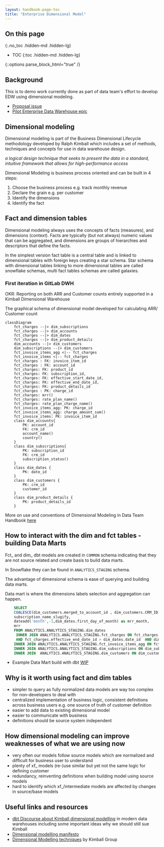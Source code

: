 ```yaml
---
layout: handbook-page-toc
title: "Enterprise Dimensional Model"
---
```


## On this page
{:.no_toc .hidden-md .hidden-lg}

- TOC
{:toc .hidden-md .hidden-lg}

{::options parse_block_html="true" /}

## Background

This is to demo work currently done as part of data team's effort to develop EDW using dimensional modeling.

- [Proposal issue](https://gitlab.com/gitlab-data/managers/-/merge_requests/1)
- [Pilot Enterprise Data Warehouse epic](https://gitlab.com/groups/gitlab-data/-/epics/76)

## Dimensional modeling

Dimensional modeling is part of the Business Dimensional Lifecycle methodology developed by Ralph Kimball which includes a set of methods, techniques and concepts for use in data warehouse design.

_a logical design technique that seeks to present the data in a standard, intuitive framework that allows for high-performance access_

Dimensional Modeling is business process oriented and can be built in 4 steps:

1. Choose the business process e.g. track monthly revenue
1. Declare the grain e.g. per customer
1. Identify the dimensions
1. Identify the fact

## Fact and dimension tables

Dimensional modeling always uses the concepts of facts (measures), and dimensions (context).
Facts are typically (but not always) numeric values that can be aggregated, and dimensions are groups of hierarchies and descriptors that define the facts.

In the simplest version fact table is a central table and is linked to dimensional tables with foreign keys creating a star schema.
Star schema with dimensional tables linking to more dimensional tables are called snowflake schemas, multi fact tables schemas are called galaxies.

### First iteration in GitLab DWH

OKR: Reporting on both ARR and Customer counts entirely supported in a Kimball Dimensional Warehouse

The graphical schema of dimensional model developed for calculating  ARR/ Customer count

```mermaid
classDiagram
    fct_charges --|> dim_subscriptions
    fct_charges --|> dim_accounts
    fct_charges --|> dim_dates
    fct_charges --|> dim_product_details
    dim_accounts --|> dim_customers
    dim_subscriptions --|> dim_customers
    fct_invoice_items_agg <|-- fct_charges
    fct_invoice_items <|-- fct_charges
    fct_charges : FK: invoice_item_id
    fct_charges : FK: account_id
    fct_charges: FK: product_id
    fct_charges: FK: subscription_id,
    fct_charges: FK: effective_start_date_id,
    fct_charges: FK: effective_end_date_id,
    fct_charges: FK: product_details_id
    fct_charges : PK: charge_id
    fct_charges: mrr()
    fct_charges: rate_plan_name()
    fct_charges: rate_plan_charge_name()
    fct_invoice_items_agg: PK: charge_id
    fct_invoice_items_agg: charge_amount_sum()
    fct_invoice_items: PK: invoice_item_id
    class dim_accounts{
        PK: account_id
        FK: crm_id
        account_name()
        country()
    }
    class dim_subscriptions{
        PK: subscription_id
        FK: crm_id
        subscription_status()
    }
    class dim_dates {
        PK: date_id
    }
    class dim_customers {
        PK: crm_id
        customer_id
    }
    class dim_product_details {
        PK: product_details_id
    }
```

More on use and conventions of Dimensional Modeling in Data Team Handbook [here](/handbook/business-ops/data-team/dbt-guide/#dimensional)

## How to interact with the dim and fct tables -  building Data Marts

Fct_ and dim_ dbt models are created in `COMMON` schema indicating that they are not source related and create basis to build data marts.

In Snowflake they can be found in `ANALYTICS_STAGING` schema.

The advantage of dimensional schema is ease of querying and building data marts.

Data mart is where the dimensions labels selection and aggregation can happen.

```sql
    SELECT
    COALESCE(dim_customers.merged_to_account_id , dim_customers.CRM_ID) AS customer_id,
    subscription_name_slugify,
    dateadd('month',-1,dim_dates.first_day_of_month) as mrr_month,
    mrr
    FROM ANALYTICS.ANALYTICS_STAGING.dim_dates
     INNER JOIN ANALYTICS.ANALYTICS_STAGING.fct_charges ON fct_charges.effective_start_date_id <= dim_dates.date_id
     AND fct_charges.effective_end_date_id > dim_dates.date_id  AND dim_dates.day_of_month=1
    INNER JOIN ANALYTICS.ANALYTICS_STAGING.fct_invoice_items_agg ON fct_charges.charge_id = fct_invoice_items_agg.charge_id
    INNER JOIN ANALYTICS.ANALYTICS_STAGING.dim_subscriptions ON dim_subscriptions.SUBSCRIPTION_ID = fct_charges.subscription_id
    INNER JOIN  ANALYTICS.ANALYTICS_STAGING.dim_customers ON dim_customers.crm_id = dim_subscriptions.crm_id;

```

- Example Data Mart build with dbt [WIP](https://gitlab.com/gitlab-data/analytics/-/blob/b7375abfc6ab32eb6d9988df6ae5a98ebc7f72ba/transform/snowflake-dbt/models/marts/mrr/mrr_data_mart.sql)

## Why is it worth using fact and dim tables

- simpler to query as fully normalized data models are way too complex for non-developers to deal with
- centralized implementation of business logic, consistent definitions across business users e.g. one source of truth of customer definition
- easier to add data to existing dimensional model
- easier to communicate with business
- definitions should be source system independent

## How dimensional modeling can improve weaknesses of what we are using now

- very often our models follow source models which are normalized and difficult for business user to understand
- plenty of xf_ models (re-)use similar but yet not the same logic for defining customer
- redundancy, reinventing definitions when building model using source models
- hard to identify which xf_/intermediate models are affected by changes in source/base models

## Useful links and resources

- [dbt Discourse about Kimball dimensional modelling](https://discourse.getdbt.com/t/is-kimball-dimensional-modeling-still-relevant-in-a-modern-data-warehouse/225/6) in modern data warehouses including some important ideas why we should still sue Kimball
- [Dimensional modelling manifesto](https://www.kimballgroup.com/1997/08/a-dimensional-modeling-manifesto/)
- [Dimensional Modelling techniques](https://www.kimballgroup.com/data-warehouse-business-intelligence-resources/kimball-techniques/dimensional-modeling-techniques/) by Kimball Group
